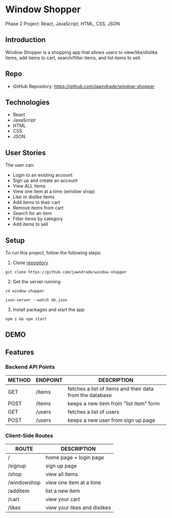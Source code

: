 # Window Shopper
Phase 2 Project: React, JavaScript, HTML, CSS, JSON

## Introduction
Window Shopper is a shopping app that allows users to view/like/dislike items, add items to cart, search/filter items, and list items to sell.

## Repo
* GitHub Repository: https://github.com/jawndrade/window-shopper

## Technologies
* React
* JavaScript
* HTML
* CSS
* JSON  

## User Stories
The user can:
* Login to an existing account
* Sign up and create an account
* View ALL items
* View one item at a time (window shop)
* Like or dislike items
* Add items to their cart
* Remove items from cart
* Search for an item
* Filter items by category
* Add items to sell

## Setup
To run this project, follow the following steps:
1. Clone [repository](https://github.com/jawndrade/window-shopper)
```
git clone https://github.com/jawndrade/window-shopper
```
2. Get the server running
```
cd window-shopper
```
```
json-server --watch db.json
```
3. Install packages and start the app
```
npm i && npm start
```

## DEMO

<!-- Add DEMO gif or picture here of each page that shows their functionality -->


## Features
### Backend API Points
METHOD | ENDPOINT | DESCRIPTION
------ | ---------| -----------
GET | /items | fetches a list of items and their data from the database
POST | /items | keeps a new item from "list item" form
GET | /users | fetches a list of users
POST | /users | keeps a new user from sign up page

### Client-Side Routes
ROUTE | DESCRIPTION
---------| -----------
/ | home page + login page
/signup | sign up page
/shop | view all items
/windowshop | view one item at a time
/additem | list a new item
/cart | view your cart
/likes | view your likes and dislikes


<!-- Put features here! -->

<!-- # Getting Started with Create React App

This project was bootstrapped with [Create React App](https://github.com/facebook/create-react-app).

## Available Scripts

In the project directory, you can run:

### `npm start`

Runs the app in the development mode.\
Open [http://localhost:3000](http://localhost:3000) to view it in your browser.

The page will reload when you make changes.\
You may also see any lint errors in the console.

### `npm test`

Launches the test runner in the interactive watch mode.\
See the section about [running tests](https://facebook.github.io/create-react-app/docs/running-tests) for more information.

### `npm run build`

Builds the app for production to the `build` folder.\
It correctly bundles React in production mode and optimizes the build for the best performance.

The build is minified and the filenames include the hashes.\
Your app is ready to be deployed!

See the section about [deployment](https://facebook.github.io/create-react-app/docs/deployment) for more information.

### `npm run eject`

**Note: this is a one-way operation. Once you `eject`, you can't go back!**

If you aren't satisfied with the build tool and configuration choices, you can `eject` at any time. This command will remove the single build dependency from your project.

Instead, it will copy all the configuration files and the transitive dependencies (webpack, Babel, ESLint, etc) right into your project so you have full control over them. All of the commands except `eject` will still work, but they will point to the copied scripts so you can tweak them. At this point you're on your own.

You don't have to ever use `eject`. The curated feature set is suitable for small and middle deployments, and you shouldn't feel obligated to use this feature. However we understand that this tool wouldn't be useful if you couldn't customize it when you are ready for it.

## Learn More

You can learn more in the [Create React App documentation](https://facebook.github.io/create-react-app/docs/getting-started).

To learn React, check out the [React documentation](https://reactjs.org/).

### Code Splitting

This section has moved here: [https://facebook.github.io/create-react-app/docs/code-splitting](https://facebook.github.io/create-react-app/docs/code-splitting)

### Analyzing the Bundle Size

This section has moved here: [https://facebook.github.io/create-react-app/docs/analyzing-the-bundle-size](https://facebook.github.io/create-react-app/docs/analyzing-the-bundle-size)

### Making a Progressive Web App

This section has moved here: [https://facebook.github.io/create-react-app/docs/making-a-progressive-web-app](https://facebook.github.io/create-react-app/docs/making-a-progressive-web-app)

### Advanced Configuration

This section has moved here: [https://facebook.github.io/create-react-app/docs/advanced-configuration](https://facebook.github.io/create-react-app/docs/advanced-configuration)

### Deployment

This section has moved here: [https://facebook.github.io/create-react-app/docs/deployment](https://facebook.github.io/create-react-app/docs/deployment)

### `npm run build` fails to minify

This section has moved here: [https://facebook.github.io/create-react-app/docs/troubleshooting#npm-run-build-fails-to-minify](https://facebook.github.io/create-react-app/docs/troubleshooting#npm-run-build-fails-to-minify)
# window-shopper -->